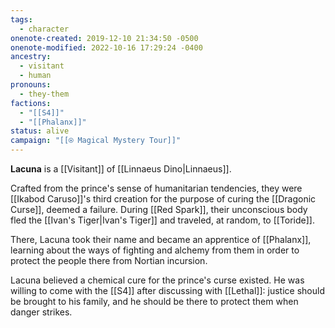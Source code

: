 ```yaml
---
tags:
  - character
onenote-created: 2019-12-10 21:34:50 -0500
onenote-modified: 2022-10-16 17:29:24 -0400
ancestry:
  - visitant
  - human
pronouns:
  - they-them
factions:
  - "[[S4]]"
  - "[[Phalanx]]"
status: alive
campaign: "[[⍟ Magical Mystery Tour]]"
---
```

**Lacuna** is a [[Visitant]] of [[Linnaeus Dino|Linnaeus]].

Crafted from the prince's sense of humanitarian tendencies, they were [[Ikabod Caruso]]'s third creation for the purpose of curing the [[Dragonic Curse]], deemed a failure.  During [[Red Spark]], their unconscious body fled the [[Ivan's Tiger|Ivan's Tiger]] and traveled, at random, to [[Toride]].

There, Lacuna took their name and became an apprentice of [[Phalanx]], learning about the ways of fighting and alchemy from them in order to protect the people there from Nortian incursion.

Lacuna believed a chemical cure for the prince's curse existed. He was willing to come with the [[S4]] after discussing with [[Lethal]]: justice should be brought to his family, and he should be there to protect them when danger strikes.
